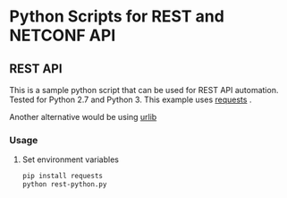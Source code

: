 # Python Scripts for REST and NETCONF API

## REST API

This is a sample python script that can be used for REST API automation.
Tested for Python 2.7 and Python 3.
This example uses [requests](https://pypi.org/project/requests/) . 

Another alternative would be using  [urlib](https://docs.python.org/3/library/urllib.html)



### Usage

1. Set environment variables

    ```bash
    pip install requests
    python rest-python.py
    ```


